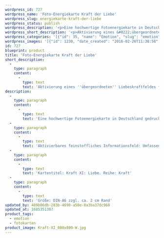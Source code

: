 ```yaml
---
wordpress_id: 727
wordpress_name: 'Foto-Energiekarte Kraft der Liebe'
wordpress_slug: energiekarte-kraft-der-liebe
wordpress_status: publish
wordpress_description: '<p>Eine hochwertige Fotoenergiekarte in Deutschland gedruckt und in Handarbeit laminiert.  Sie ist in Postkartengröße (DIN-A6) gut zu transportieren und kann auch auf den Körper aufgelegt werden.</p><p>Aktivierbares feinstoffliches Informationsfeld: Umfassende LIebe als eine der menschlichen Grundenergien: Entwicklung von Liebeskraft, Aktivierung von Liebes-Ur-Energie und Bewusstsein allgemein. Aktivierung und Entwicklung eines "übergeordneten" Liebeskraftfeldes und des Liebesbewusstseins. Die eigene Liebe als persönliche Ur-Energie entdecken. Verbindung herstellen zur Basisenergie, die tief in einem Menschen verankert ist.</p><p>Kartentitel: Kraft XI: Liebe. Reihe: Kraft</p><p>Größe: DIN-A6 zzgl. ca. 2 cm Rand<br />Andere Formate sind individuell für Sie innerhalb weniger Tage herstellbar. Bitte kontaktieren Sie uns hierfür unter <a href="mailto:info@elvedenverlag.de">info@elvedenverlag.de</a>.</p><p><a href="https://my.feenbaum.de/anwendung-energiebilder-foto-laminiert/">Anwendungshinweise</a>      <a href="https://my.feenbaum.de/produktinformationen-fotokarten/">Produktinformationen</a></p>'
wordpress_short_description: '<p>Aktivierung eines &#8222;übergeordneten&#8220; Liebeskraftfeldes für sich selbst</p>'
wordpress_categories: '[{"id": 35, "name": "Emotion", "slug": "emotion"}, {"id": 23, "name": "Fotokarten", "slug": "fotokarten"}]'
wordpress_images: '[{"id": 1230, "date_created": "2016-02-26T11:38:58", "date_created_gmt": "2016-02-26T09:38:58", "date_modified": "2016-02-26T11:38:58", "date_modified_gmt": "2016-02-26T09:38:58", "src": "https://my.feenbaum.de/wp-content/uploads/2016/02/Kraft-XI_800x800-W.jpg", "name": "Kraft-XI_800x800-W", "alt": ""}]'
id: 727
blueprint: product
title: 'Foto-Energiekarte Kraft der Liebe'
short_description:
  -
    type: paragraph
    content:
      -
        type: text
        text: 'Aktivierung eines ''übergeordneten'' Liebeskraftfeldes für sich selbst'
description:
  -
    type: paragraph
    content:
      -
        type: text
        text: 'Eine hochwertige Fotoenergiekarte in Deutschland gedruckt und in Handarbeit laminiert.  Sie ist in Postkartengröße (DIN-A6) gut zu transportieren und kann auch auf den Körper aufgelegt werden.'
  -
    type: paragraph
    content:
      -
        type: text
        text: 'Aktivierbares feinstoffliches Informationsfeld: Umfassende LIebe als eine der menschlichen Grundenergien: Entwicklung von Liebeskraft, Aktivierung von Liebes-Ur-Energie und Bewusstsein allgemein. Aktivierung und Entwicklung eines "übergeordneten" Liebeskraftfeldes und des Liebesbewusstseins. Die eigene Liebe als persönliche Ur-Energie entdecken. Verbindung herstellen zur Basisenergie, die tief in einem Menschen verankert ist.'
  -
    type: paragraph
    content:
      -
        type: text
        text: 'Kartentitel: Kraft XI: Liebe. Reihe: Kraft'
  -
    type: paragraph
    content:
      -
        type: text
        text: 'Größe: DIN-A6 zzgl. ca. 2 cm Rand'
updated_by: 489b06db-283b-4690-a50e-8a3ba37dc968
updated_at: 1685351307
product_tags:
  - emotion
  - fotokarten
product_image: Kraft-XI_800x800-W.jpg
---
```

